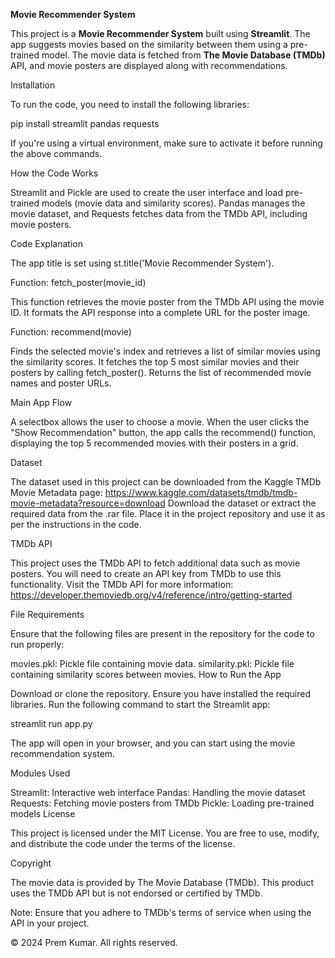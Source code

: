 **Movie Recommender System**

This project is a **Movie Recommender System** built using **Streamlit**. The app suggests movies based on the similarity between them using a pre-trained model. The movie data is fetched from **The Movie Database (TMDb)** API, and movie posters are displayed along with recommendations.

Installation

To run the code, you need to install the following libraries:

pip install streamlit pandas requests

If you're using a virtual environment, make sure to activate it before running the above commands.

How the Code Works

Streamlit and Pickle are used to create the user interface and load pre-trained models (movie data and similarity scores). Pandas manages the movie dataset, and Requests fetches data from the TMDb API, including movie posters.

Code Explanation

The app title is set using st.title('Movie Recommender System').

Function: fetch_poster(movie_id)

This function retrieves the movie poster from the TMDb API using the movie ID. It formats the API response into a complete URL for the poster image.

Function: recommend(movie)

Finds the selected movie's index and retrieves a list of similar movies using the similarity scores. It fetches the top 5 most similar movies and their posters by calling fetch_poster(). Returns the list of recommended movie names and poster URLs.

Main App Flow

A selectbox allows the user to choose a movie. When the user clicks the "Show Recommendation" button, the app calls the recommend() function, displaying the top 5 recommended movies with their posters in a grid.

Dataset

The dataset used in this project can be downloaded from the Kaggle TMDb Movie Metadata page: https://www.kaggle.com/datasets/tmdb/tmdb-movie-metadata?resource=download
Download the dataset or extract the required data from the .rar file. Place it in the project repository and use it as per the instructions in the code.

TMDb API

This project uses the TMDb API to fetch additional data such as movie posters. You will need to create an API key from TMDb to use this functionality. Visit the TMDb API for more information: https://developer.themoviedb.org/v4/reference/intro/getting-started

File Requirements

Ensure that the following files are present in the repository for the code to run properly:

movies.pkl: Pickle file containing movie data.
similarity.pkl: Pickle file containing similarity scores between movies.
How to Run the App

Download or clone the repository.
Ensure you have installed the required libraries.
Run the following command to start the Streamlit app:

streamlit run app.py

The app will open in your browser, and you can start using the movie recommendation system.

Modules Used

Streamlit: Interactive web interface
Pandas: Handling the movie dataset
Requests: Fetching movie posters from TMDb
Pickle: Loading pre-trained models
License

This project is licensed under the MIT License. You are free to use, modify, and distribute the code under the terms of the license.

Copyright

The movie data is provided by The Movie Database (TMDb). This product uses the TMDb API but is not endorsed or certified by TMDb.

Note: Ensure that you adhere to TMDb's terms of service when using the API in your project.

© 2024 Prem Kumar. All rights reserved.
